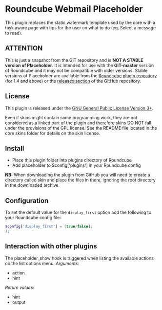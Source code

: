 Roundcube Webmail Placeholder
=============================
This plugin replaces the static watermark template used by the core with a task
aware page with tips for the user on what to do (eg. Select a message to read).

ATTENTION
---------
This is just a snapshot from the GIT repository and is **NOT A STABLE version
of Placeholder**. It is Intended for use with the **GIT-master** version of
Roundcube and it may not be compatible with older versions. Stable versions of
Placeholder are available from the [Roundcube plugin repository][rcplugrepo]
(for 1.4 and above) or the [releases section][releases] of the GitHub
repository.

License
-------
This plugin is released under the [GNU General Public License Version 3+][gpl].

Even if skins might contain some programming work, they are not considered
as a linked part of the plugin and therefore skins DO NOT fall under the
provisions of the GPL license. See the README file located in the core skins
folder for details on the skin license.

Install
-------
* Place this plugin folder into plugins directory of Roundcube
* Add placeholder to $config['plugins'] in your Roundcube config

**NB:** When downloading the plugin from GitHub you will need to create a
directory called skin and place the files in there, ignoring the root
directory in the downloaded archive.

Configuration
-------------
To set the default value for the `display_first` option add the following to
your Roundcube config file:
```php
$config['display_first'] = [true/false];
);
```

Interaction with other plugins
------------------------------
The placeholder_show hook is triggered when listing the available actions on
the list options menu.
*Arguments:*
 * action
 * hint

*Return values:*
 * hint
 * output

[rcplugrepo]: https://plugins.roundcube.net/packages/johndoh/placeholder
[releases]: https://github.com/johndoh/roundcube-placeholder/releases
[gpl]: https://www.gnu.org/licenses/gpl.html